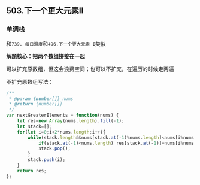 ##  503.下一个更大元素II

### 单调栈 

和`739. 每日温度`和`496.下一个更大元素 I`类似

**解题核心：把两个数组拼接在一起**

可以扩充原数组，但这会浪费空间；也可以不扩充，在遍历的时候走两遍

不扩充原数组写法：

```javascript
/**
 * @param {number[]} nums
 * @return {number[]}
 */
var nextGreaterElements = function(nums) {
    let res=new Array(nums.length).fill(-1);
    let stack=[];
    for(let i=0;i<2*nums.length;i++){
        while(stack.length&&nums[stack.at(-1)%nums.length]<nums[i%nums.length]){
            if(stack.at(-1)<nums.length) res[stack.at(-1)]=nums[i%nums.length];
            stack.pop();
        }
        stack.push(i);
    }
    return res;
};
```


